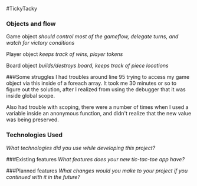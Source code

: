 #TickyTacky
### Objects and flow
Game object *should control most of the gameflow, delegate turns, and watch for victory conditions*

Player object *keeps track of wins, player tokens*

Board object *builds/destroys board, keeps track of piece locations*

###Some struggles
I had troubles around line 95 trying to access my game object via this inside of a foreach array.  It took me 30 minutes or so to figure out the solution, after I realized from using the debugger that it was inside global scope.

Also had trouble with scoping, there were a number of times when I used a variable inside an anonymous function, and didn't realize that the new value was being preserved.

### Technologies Used
*What technologies did you use while developing this project?*

###Existing features
*What features does your new tic-tac-toe app have?*

###Planned features
*What changes would you make to your project if you continued with it in the future?*
